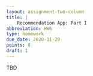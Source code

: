 ```yaml
---
layout: assignment-two-column
title: |
    Recommendation App: Part I
abbreviation: HW6
type: homework
due_date: 2020-11-20
points: 8
draft: 1
---
```

TBD